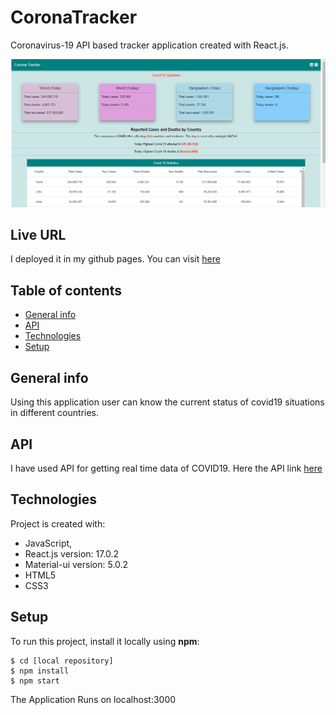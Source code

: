 # CoronaTracker

Coronavirus-19 API based tracker application created with React.js. 

![alt text](https://github.com/nusrat35/react-covid19tracker/blob/main/public/covid19Title.PNG "Title image")

## Live URL
I deployed it in my github pages. You can visit [here](https://nusrat35.github.io/react-covid19tracker/)

## Table of contents
* [General info](#general-info)
* [API](#api)
* [Technologies](#technologies)
* [Setup](#setup)

## General info
Using this application user can know the current status of covid19 situations in different countries.

## API
I have used API for getting real time data of COVID19. Here the API link [here](https://coronavirus-19-api.herokuapp.com/countries )

## Technologies 
Project is created with:
* JavaScript,
* React.js version: 17.0.2 
* Material-ui version: 5.0.2
* HTML5
* CSS3

## Setup
To run this project, install it locally using **npm**:

```
$ cd [local repository]
$ npm install
$ npm start
```

The Application Runs on localhost:3000

